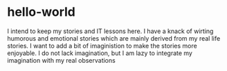 # hello-world
I intend to keep my stories and IT lessons here.
I have a knack of wirting humorous and emotional stories which are mainly derived from my real life stories. I want to add a bit of imaginistion to make the stories more enjoyable. I do not lack imagination, but I am lazy to integrate my imagination with my real observations
